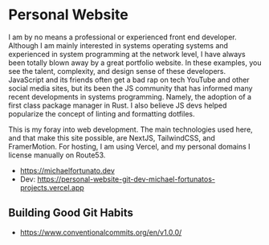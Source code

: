 # Personal Website

I am by no means a professional or experienced front end developer.
Although I am mainly interested in systems operating systems and
experienced in system programming at the network level, I have always been
totally blown away by a great portfolio website. In these examples, you
see the talent, complexity, and design sense of these developers. JavaScript
and its friends often get a bad rap on tech YouTube and other social media
sites, but its been the JS community that has informed many recent
developments in systems programming. Namely, the adoption of a first class
package manager in Rust. I also believe JS devs helped popularize the concept
of linting and formatting dotfiles.

This is my foray into web development. The main technologies used here, and
that make this site possible, are NextJS, TailwindCSS, and FramerMotion.
For hosting, I am using Vercel, and my personal domains I license manually
on Route53.

- <https://michaelfortunato.dev>
- Dev: <https://personal-website-git-dev-michael-fortunatos-projects.vercel.app>

## Building Good Git Habits

- <https://www.conventionalcommits.org/en/v1.0.0/>
